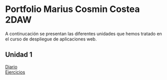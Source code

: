 # Portfolio Marius Cosmin Costea 2DAW

A continucación se presentan las diferentes unidades que hemos tratado en el curso de despliegue de aplicaciones web.

## Unidad 1 

[Diario](https://github.com/cosmincostea21/PortfolioMariusCosminCostea-2DAW/blob/main/UD1-GitHub-y-MarkDown/diario_UD1.md)  
[Ejercicios](https://github.com/cosmincostea21/PortfolioMariusCosminCostea-2DAW/blob/main/UD1-GitHub-y-MarkDown/enlaces_UD1.md)
